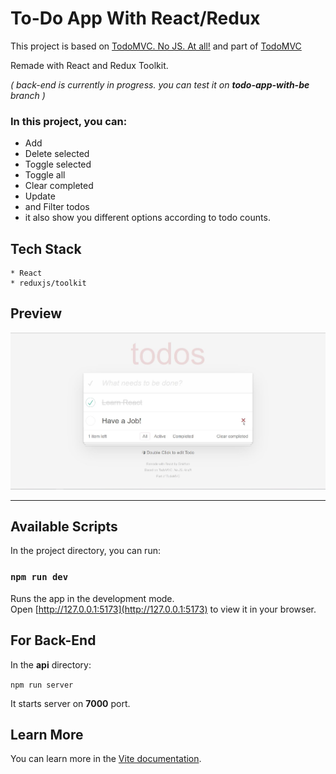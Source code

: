 # To-Do App With React/Redux


This project is based on [TodoMVC. No JS. At all!](https://codepen.io/dmitrysharabin/pen/MWgQNYZ) 
and part of [TodoMVC](https://todomvc.com)

Remade with React and Redux Toolkit.

_( back-end is currently in progress.
you can test it on **todo-app-with-be** branch )_

### In this project, you can:
* Add
* Delete selected
* Toggle selected
* Toggle all
* Clear completed
* Update
* and Filter todos
* it also show you different options according to todo counts.


## Tech Stack 
```
* React
* reduxjs/toolkit
```

## Preview
 ![preview](./preview.jpg)

---

## Available Scripts

In the project directory, you can run:

### `npm run dev`

Runs the app in the development mode.\
Open [http://127.0.0.1:5173](http://127.0.0.1:5173) to view it in your browser.

## For **Back-End**

In the **api** directory:

`npm run server`

It starts server on **7000** port.

## Learn More
You can learn more in the [Vite documentation](https://vitejs.dev/guide).
